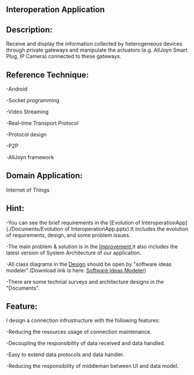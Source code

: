 Interoperation Application
----
Description:
----
Receive and display the information collected by heterogeneous devices through private gateways and manipulate the actuators (e.g. AllJoyn Smart Plug, IP Camera) connected to these gateways.

Reference Technique:  
----
-Android

-Socket programming

-Video Streaming

-Real-time Transport Protocol

-Protocol design

-P2P

-AllJoyn framework


Domain Application:
----
Internet of Things


Hint:
-----
-You can see the brief requirements in the [Evolution of InteroperationApp](./Documents/Evolution of InteroperationApp.pptx).It includes the evolution of requirements, design, and some problem issues. 

-The main problem & solution is in the [Improvement](./Documents/Improvement.pptx),it also includes the latest version of System Architecture of our application.

-All class diagrams in the [Design](./Design/) should be open by "software ideas modeler".(Download link is here: [Software Ideas Modeler](https://www.softwareideas.net/))

-There are some technial surveys and architecture designs in the "Documents".

Feature:
-----
I design a connection infrustructure with the following features:

-Reducing the resources usage of connection maintenance.

-Decoupling the responsibility of data received and data handled.

-Easy to extend data protocols and data handler.

-Reducing the responsibility of middleman between UI and data model.

	